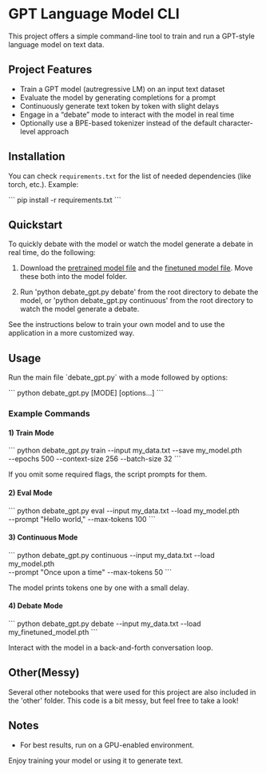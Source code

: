 # GPT Language Model CLI

This project offers a simple command-line tool to train and run a GPT-style language model on text data.

## Project Features

* Train a GPT model (autregressive LM) on an input text dataset
* Evaluate the model by generating completions for a prompt
* Continuously generate text token by token with slight delays
* Engage in a “debate” mode to interact with the model in real time
* Optionally use a BPE-based tokenizer instead of the default character-level approach

## Installation

You can check `requirements.txt` for the list of needed dependencies (like torch, etc.). Example:

\`\`\`
pip install -r requirements.txt
\`\`\`

## Quickstart

To quickly debate with the model or watch the model generate a debate in real time, do the following:

1. Download the [pretrained model file](https://drive.google.com/file/d/1E2kCF9bDDKBVovaBiLT1ABxi7vHC7-U6/view?usp=sharing) and the [finetuned model file](https://drive.google.com/file/d/1--9tEL_zGvHhLfQttOkazoKAiZ8a5TrK/view?usp=sharing).  Move these both into the model folder.

2. Run 'python debate_gpt.py debate' from the root directory to debate the model, or 'python debate_gpt.py continuous' from the root directory to watch the model generate a debate.

See the instructions below to train your own model and to use the application in a more customized way. 

## Usage

Run the main file \`debate_gpt.py\` with a mode followed by options:

\`\`\`
python debate_gpt.py [MODE] [options...]
\`\`\`

### Example Commands

#### 1) Train Mode

\`\`\`
python debate_gpt.py train --input my_data.txt --save my_model.pth \
    --epochs 500 --context-size 256 --batch-size 32
\`\`\`

If you omit some required flags, the script prompts for them.

#### 2) Eval Mode

\`\`\`
python debate_gpt.py eval --input my_data.txt --load my_model.pth \
    --prompt "Hello world," --max-tokens 100
\`\`\`

#### 3) Continuous Mode

\`\`\`
python debate_gpt.py continuous --input my_data.txt --load my_model.pth \
    --prompt "Once upon a time" --max-tokens 50
\`\`\`

The model prints tokens one by one with a small delay.

#### 4) Debate Mode

\`\`\`
python debate_gpt.py debate --input my_data.txt --load my_finetuned_model.pth
\`\`\`

Interact with the model in a back-and-forth conversation loop.

## Other(Messy)

Several other notebooks that were used for this project are also included in the 'other' folder.  This code is a bit messy, but feel free to take a look!

## Notes

* For best results, run on a GPU-enabled environment.

Enjoy training your model or using it to generate text. 

